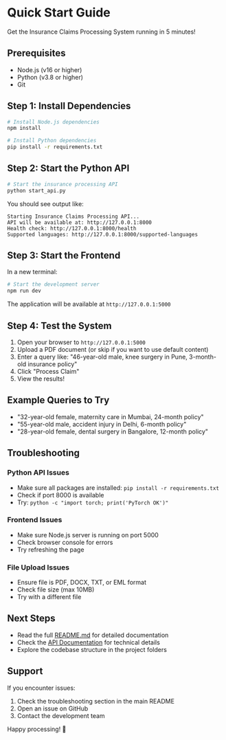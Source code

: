 # Quick Start Guide

Get the Insurance Claims Processing System running in 5 minutes!

## Prerequisites

- Node.js (v16 or higher)
- Python (v3.8 or higher)
- Git

## Step 1: Install Dependencies

```bash
# Install Node.js dependencies
npm install

# Install Python dependencies
pip install -r requirements.txt
```

## Step 2: Start the Python API

```bash
# Start the insurance processing API
python start_api.py
```

You should see output like:
```
Starting Insurance Claims Processing API...
API will be available at: http://127.0.0.1:8000
Health check: http://127.0.0.1:8000/health
Supported languages: http://127.0.0.1:8000/supported-languages
```

## Step 3: Start the Frontend

In a new terminal:

```bash
# Start the development server
npm run dev
```

The application will be available at `http://127.0.0.1:5000`

## Step 4: Test the System

1. Open your browser to `http://127.0.0.1:5000`
2. Upload a PDF document (or skip if you want to use default content)
3. Enter a query like: "46-year-old male, knee surgery in Pune, 3-month-old insurance policy"
4. Click "Process Claim"
5. View the results!

## Example Queries to Try

- "32-year-old female, maternity care in Mumbai, 24-month policy"
- "55-year-old male, accident injury in Delhi, 6-month policy"
- "28-year-old female, dental surgery in Bangalore, 12-month policy"

## Troubleshooting

### Python API Issues
- Make sure all packages are installed: `pip install -r requirements.txt`
- Check if port 8000 is available
- Try: `python -c "import torch; print('PyTorch OK')"`

### Frontend Issues
- Make sure Node.js server is running on port 5000
- Check browser console for errors
- Try refreshing the page

### File Upload Issues
- Ensure file is PDF, DOCX, TXT, or EML format
- Check file size (max 10MB)
- Try with a different file

## Next Steps

- Read the full [README.md](README.md) for detailed documentation
- Check the [API Documentation](API_DOCUMENTATION.md) for technical details
- Explore the codebase structure in the project folders

## Support

If you encounter issues:
1. Check the troubleshooting section in the main README
2. Open an issue on GitHub
3. Contact the development team

Happy processing! 🚀
